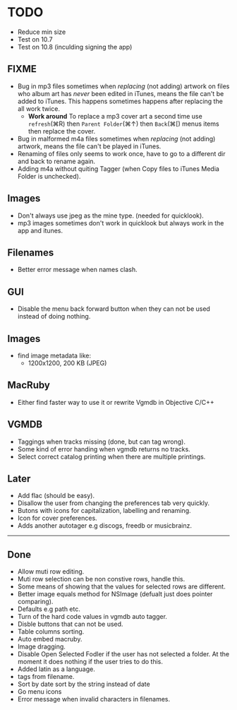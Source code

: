 TODO
====
* Reduce min size
* Test on 10.7 
* Test on 10.8 (inculding signing the app) 

FIXME
-----

* Bug in mp3 files sometimes when *replacing* (not adding) artwork on files who album art has *never* been edited in iTunes, means the file can't be added to iTunes. This happens sometimes happens after replacing the all work twice.
	* **Work around**
	To replace a mp3 cover art a second time use `refresh`(⌘R) then `Parent Folder`(⌘↑) then `Back`(⌘\[) menus items then replace the cover.
* Bug in malformed m4a files sometimes when *replacing* (not adding) artwork, means the file can't be played in iTunes.
* Renaming of files only seems to work once, have to go to a different dir and back to rename again.
* Adding m4a without quiting Tagger (when Copy files to iTunes Media Folder is unchecked).

Images
------
* Don't always use jpeg as the mine type. (needed for quicklook).
* mp3 images sometimes don't work in quicklook but always work in the app and itunes.


Filenames
---------
* Better error message when names clash.

GUI
---
* Disable the menu back forward button when they can not be used instead of doing nothing.

Images
-------
* find image metadata like:
  * 1200x1200, 200 KB (JPEG)

MacRuby
-------
* Either find faster way to use it or rewrite Vgmdb in Objective C/C++

VGMDB
-----
* Taggings when tracks missing (done, but can tag wrong).
* Some kind of error handing when vgmdb returns no tracks.
* Select correct catalog printing when there are multiple printings.

Later
-----
* Add flac (should be easy).
* Disallow the user from changing the preferences tab very quickly.
* Butons with icons for capitalization, labelling and renaming.
* Icon for cover preferences. 
* Adds another autotager e.g discogs, freedb or musicbrainz.

----
Done
----
* Allow muti row editing.
* Muti row selection can be non constive rows, handle this.
* Some means of showing that the values for selected rows are different.
* Better image equals method for NSImage (defualt just does pointer comparing).
* Defaults e.g path etc.
* Turn of the hard code values in vgmdb auto tagger.
* Disble buttons that can not be used.
* Table columns sorting.
* Auto embed macruby.
* Image dragging.
* Disable Open Selected Fodler if the user has not selected a folder. At the moment it does nothing if the user tries to do this.
* Added latin as a language.
* tags from filename.
* Sort by date sort by the string instead of date
* Go menu icons 
* Error message when invalid characters in filenames. 